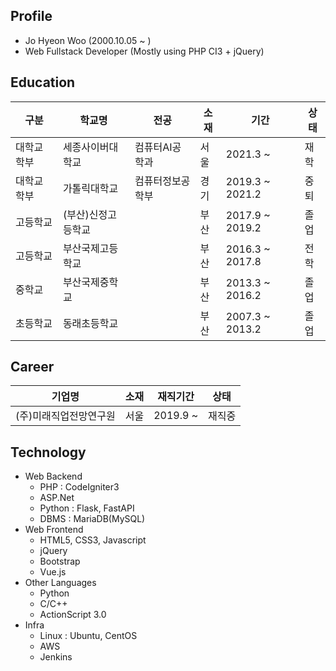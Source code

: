 ## Profile
  - Jo Hyeon Woo (2000.10.05 ~ )
  - Web Fullstack Developer (Mostly using PHP CI3 + jQuery)

## Education
|구분|학교명|전공|소재|기간|상태|
|-|-|-|-|-|-|
|대학교 학부|세종사이버대학교|컴퓨터AI공학과|서울|2021.3 ~ |재학|
|대학교 학부|가톨릭대학교|컴퓨터정보공학부|경기|2019.3 ~ 2021.2|중퇴|
|고등학교|(부산)신정고등학교||부산|2017.9 ~ 2019.2|졸업|
|고등학교|부산국제고등학교||부산|2016.3 ~ 2017.8|전학|
|중학교|부산국제중학교||부산|2013.3 ~ 2016.2|졸업|
|초등학교|동래초등학교||부산|2007.3 ~ 2013.2|졸업|

## Career
|기업명|소재|재직기간|상태|
|-|-|-|-|
|(주)미래직업전망연구원|서울|2019.9 ~ |재직중|

## Technology
  - Web Backend
    - PHP : CodeIgniter3
    - ASP.Net
    - Python : Flask, FastAPI
    - DBMS : MariaDB(MySQL)
  - Web Frontend
    - HTML5, CSS3, Javascript
    - jQuery
    - Bootstrap
    - Vue.js
  - Other Languages
    - Python
    - C/C++
    - ActionScript 3.0
  - Infra
    - Linux : Ubuntu, CentOS
    - AWS
    - Jenkins
